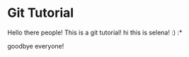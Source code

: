 # Git Tutorial

Hello there people!
This is a git tutorial!
hi this is selena! :) :*


goodbye everyone!
